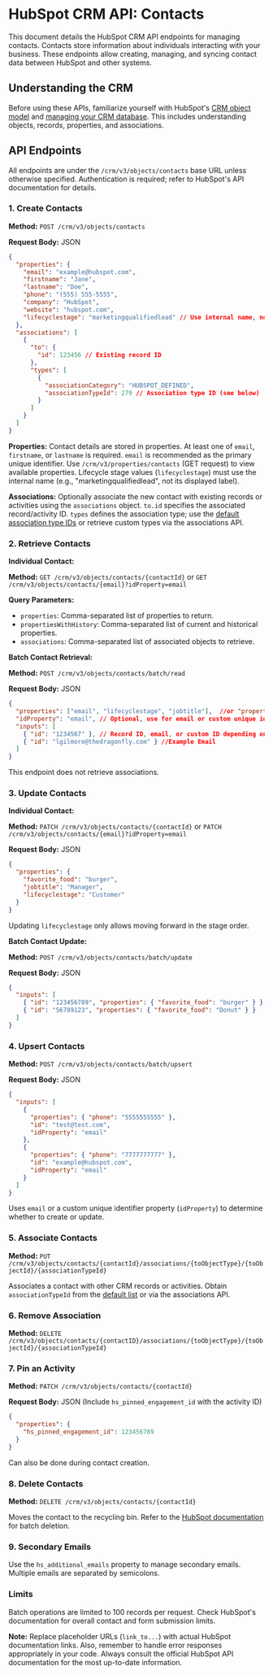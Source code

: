 # HubSpot CRM API: Contacts

This document details the HubSpot CRM API endpoints for managing contacts.  Contacts store information about individuals interacting with your business.  These endpoints allow creating, managing, and syncing contact data between HubSpot and other systems.

## Understanding the CRM

Before using these APIs, familiarize yourself with HubSpot's [CRM object model](link_to_hubspot_crm_object_guide) and [managing your CRM database](link_to_hubspot_crm_management_guide).  This includes understanding objects, records, properties, and associations.

## API Endpoints

All endpoints are under the `/crm/v3/objects/contacts` base URL unless otherwise specified.  Authentication is required; refer to HubSpot's API documentation for details.


### 1. Create Contacts

**Method:** `POST /crm/v3/objects/contacts`

**Request Body:** JSON

```json
{
  "properties": {
    "email": "example@hubspot.com",
    "firstname": "Jane",
    "lastname": "Doe",
    "phone": "(555) 555-5555",
    "company": "HubSpot",
    "website": "hubspot.com",
    "lifecyclestage": "marketingqualifiedlead" // Use internal name, not label
  },
  "associations": [
    {
      "to": {
        "id": 123456 // Existing record ID
      },
      "types": [
        {
          "associationCategory": "HUBSPOT_DEFINED",
          "associationTypeId": 279 // Association type ID (see below)
        }
      ]
    }
  ]
}
```

**Properties:** Contact details are stored in properties.  At least one of `email`, `firstname`, or `lastname` is required.  `email` is recommended as the primary unique identifier.  Use `/crm/v3/properties/contacts` (GET request) to view available properties.  Lifecycle stage values (`lifecyclestage`) must use the internal name (e.g., "marketingqualifiedlead", not its displayed label).

**Associations:**  Optionally associate the new contact with existing records or activities using the `associations` object.  `to.id` specifies the associated record/activity ID. `types` defines the association type; use the [default association type IDs](link_to_association_type_ids) or retrieve custom types via the associations API.


### 2. Retrieve Contacts

**Individual Contact:**

**Method:** `GET /crm/v3/objects/contacts/{contactId}` or `GET /crm/v3/objects/contacts/{email}?idProperty=email`

**Query Parameters:**

* `properties`: Comma-separated list of properties to return.
* `propertiesWithHistory`: Comma-separated list of current and historical properties.
* `associations`: Comma-separated list of associated objects to retrieve.


**Batch Contact Retrieval:**

**Method:** `POST /crm/v3/objects/contacts/batch/read`

**Request Body:** JSON

```json
{
  "properties": ["email", "lifecyclestage", "jobtitle"],  //or "propertiesWithHistory"
  "idProperty": "email", // Optional, use for email or custom unique identifier
  "inputs": [
    { "id": "1234567" }, // Record ID, email, or custom ID depending on idProperty
    { "id": "lgilmore@thedragonfly.com" } //Example Email
  ]
}
```

This endpoint does not retrieve associations.


### 3. Update Contacts

**Individual Contact:**

**Method:** `PATCH /crm/v3/objects/contacts/{contactId}` or `PATCH /crm/v3/objects/contacts/{email}?idProperty=email`

**Request Body:** JSON

```json
{
  "properties": {
    "favorite_food": "burger",
    "jobtitle": "Manager",
    "lifecyclestage": "Customer"
  }
}
```

Updating `lifecyclestage` only allows moving forward in the stage order.


**Batch Contact Update:**

**Method:** `POST /crm/v3/objects/contacts/batch/update`

**Request Body:** JSON

```json
{
  "inputs": [
    { "id": "123456789", "properties": { "favorite_food": "burger" } },
    { "id": "56789123", "properties": { "favorite_food": "Donut" } }
  ]
}
```


### 4. Upsert Contacts

**Method:** `POST /crm/v3/objects/contacts/batch/upsert`

**Request Body:** JSON

```json
{
  "inputs": [
    {
      "properties": { "phone": "5555555555" },
      "id": "test@test.com",
      "idProperty": "email"
    },
    {
      "properties": { "phone": "7777777777" },
      "id": "example@hubspot.com",
      "idProperty": "email"
    }
  ]
}
```

Uses `email` or a custom unique identifier property (`idProperty`) to determine whether to create or update.


### 5. Associate Contacts

**Method:** `PUT /crm/v3/objects/contacts/{contactId}/associations/{toObjectType}/{toObjectId}/{associationTypeId}`

Associates a contact with other CRM records or activities.  Obtain `associationTypeId` from the [default list](link_to_association_type_ids) or via the associations API.


### 6. Remove Association

**Method:** `DELETE /crm/v3/objects/contacts/{contactID}/associations/{toObjectType}/{toObjectId}/{associationTypeId}`


### 7. Pin an Activity

**Method:** `PATCH /crm/v3/objects/contacts/{contactId}`

**Request Body:** JSON (Include `hs_pinned_engagement_id` with the activity ID)

```json
{
  "properties": {
    "hs_pinned_engagement_id": 123456789
  }
}
```

Can also be done during contact creation.


### 8. Delete Contacts

**Method:** `DELETE /crm/v3/objects/contacts/{contactId}`

Moves the contact to the recycling bin.  Refer to the [HubSpot documentation](link_to_hubspot_batch_delete_guide) for batch deletion.


### 9. Secondary Emails

Use the `hs_additional_emails` property to manage secondary emails.  Multiple emails are separated by semicolons.


### Limits

Batch operations are limited to 100 records per request.  Check HubSpot's documentation for overall contact and form submission limits.


**Note:**  Replace placeholder URLs (`link_to...`) with actual HubSpot documentation links.  Also, remember to handle error responses appropriately in your code.  Always consult the official HubSpot API documentation for the most up-to-date information.

